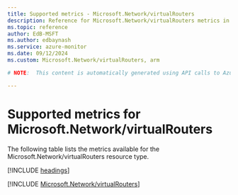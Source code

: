 ```yaml
---
title: Supported metrics - Microsoft.Network/virtualRouters
description: Reference for Microsoft.Network/virtualRouters metrics in Azure Monitor.
ms.topic: reference
author: EdB-MSFT
ms.author: edbaynash
ms.service: azure-monitor
ms.date: 09/12/2024
ms.custom: Microsoft.Network/virtualRouters, arm

# NOTE:  This content is automatically generated using API calls to Azure. Any edits made on these files will be overwritten in the next run of the script. 

---
```


  
# Supported metrics for Microsoft.Network/virtualRouters
  
The following table lists the metrics available for the Microsoft.Network/virtualRouters resource type.  
  
  
[!INCLUDE [headings](~/reusable-content/ce-skilling/azure/includes/azure-monitor/reference/metrics/metrics-headings.md)]  
  
 

[!INCLUDE [Microsoft.Network/virtualRouters](~/reusable-content/ce-skilling/azure/includes/azure-monitor/reference/metrics/microsoft-network-virtualrouters-metrics-include.md)]  

